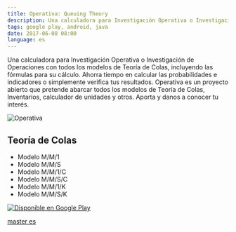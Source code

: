 ```yaml
---
title: Operativa: Queuing Theory
description: Una calculadora para Investigación Operativa o Investigación de Operaciones con todos los modelos de Teoría de Colas.
tags: google play, android, java
date: 2017-06-08 08:00
language: es
---
```


Una calculadora para Investigación Operativa o Investigación de Operaciones con todos los modelos de Teoría de Colas, incluyendo las fórmulas para su cálculo. Ahorra tiempo en calcular las probabilidades e indicadores o simplemente verifica tus resultados. Operativa es un proyecto abierto que pretende abarcar todos los modelos de Teoría de Colas, Inventarios, calculador de unidades y otros. Aporta y danos a conocer tu interés.

![Operativa](https://user-images.githubusercontent.com/1444991/27203039-fe2ccd80-51f1-11e7-9ea2-421cbe74f92e.png)

## Teoría de Colas

* Modelo M/M/1
* Modelo M/M/S
* Modelo M/M/1/C
* Modelo M/M/S/C
* Modelo M/M/1/K
* Modelo M/M/S/K

<a href='https://play.google.com/store/apps/details?id=com.danyalvarez.operationsresearch&pcampaignid=MKT-Other-global-all-co-prtnr-py-PartBadge-Mar2515-1' target="_blank"><img alt='Disponible en Google Play' src='https://play.google.com/intl/en_us/badges/images/generic/es-419_badge_web_generic.png'/></a>

[master es](https://github.com/alvareztech/OperationsResearch-Android)
